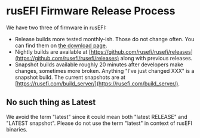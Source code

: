 # rusEFI Firmware Release Process

We have two three of firmware in rusEFI:

* Release builds more tested monthly-ish. Those do not change often. You can find them on [the download page](Downloads).
* Nightly builds are available at [https://github.com/rusefi/rusefi/releases](https://github.com/rusefi/rusefi/releases) along with previous releases.
* Snapshot builds available roughly 20 minutes after developers make changes, sometimes more broken. Anything "I've just changed XXX" is a snapshot build.
  The current snapshots are at [https://rusefi.com/build_server/](https://rusefi.com/build_server/).

## No such thing as Latest

We avoid the term "latest" since it could mean both "latest RELEASE" and "LATEST snapshot". Please do not use the term "latest" in context of rusEFI binaries.
